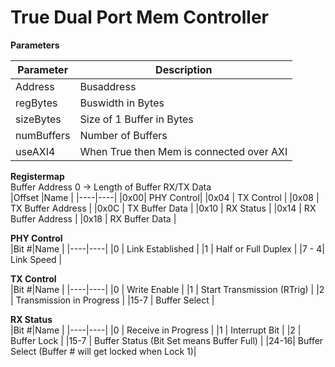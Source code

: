 
# True Dual Port Mem Controller  

**Parameters**  
  
|Parameter| Description|
|---|---|
|Address|Busaddress|
|regBytes |Buswidth in Bytes|
|sizeBytes|Size of 1 Buffer in Bytes|
|numBuffers|Number of Buffers|
|useAXI4|When True then Mem is connected over AXI
  
**Registermap**  
Buffer Address 0 -> Length of Buffer RX/TX Data  
|Offset |Name |
|----|----|
|0x00| PHY Control|
|0x04 | TX Control |
|0x08 | TX Buffer Address |
|0x0C | TX Buffer Data |
|0x10 | RX Status |
|0x14 | RX Buffer Address |
|0x18 | RX Buffer Data |
  
**PHY Control**    
|Bit #|Name |
|----|----|
|0 | Link Established |
|1 | Half or Full Duplex | 
|7 - 4| Link Speed |
  
**TX Control**   
|Bit #|Name |
|----|----|
|0 | Write Enable |
|1 | Start Transmission (RTrig) |
|2 | Transmission in Progress |
|15-7 | Buffer Select |
  
**RX Status**  
|Bit #|Name |
|----|----|
|0 | Receive in Progress |
|1 | Interrupt Bit |
|2 | Buffer Lock |
|15-7 | Buffer Status (Bit Set means Buffer Full) |
|24-16| Buffer Select (Buffer # will get locked when Lock 1)|